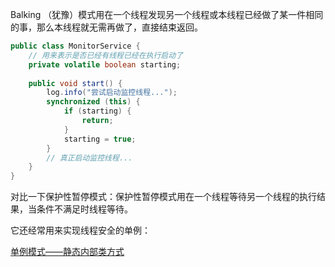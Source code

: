 Balking （犹豫）模式用在一个线程发现另一个线程或本线程已经做了某一件相同的事，那么本线程就无需再做了，直接结束返回。

```java
public class MonitorService {
	// 用来表示是否已经有线程已经在执行启动了
	private volatile boolean starting;
	
	public void start() {
		log.info("尝试启动监控线程...");
		synchronized (this) {
			if (starting) {
				return;
			}
			starting = true;
		}
		// 真正启动监控线程...
	}
}
```

对比一下保护性暂停模式：保护性暂停模式用在一个线程等待另一个线程的执行结果，当条件不满足时线程等待。

它还经常用来实现线程安全的单例：

[单例模式——静态内部类方式](../../design-pattern/创建者模式/单例模式.md#静态内部类方式)

